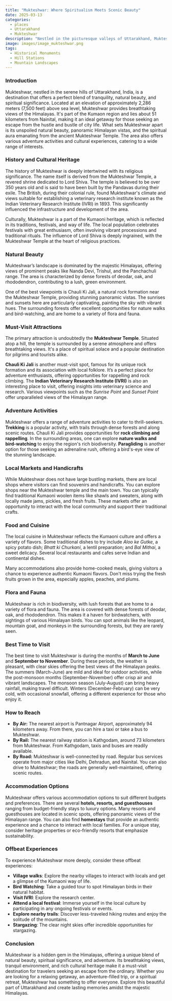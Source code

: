 ```yaml
---
title: "Mukteshwar: Where Spiritualism Meets Scenic Beauty"
date: 2025-03-13
categories:
  - places
  - Uttarakhand
  - Mukteshwar
description: "Nestled in the picturesque valleys of Uttarakhand, Mukteshwar is a charming hill station known for its serene beauty and spiritual significance. The town is famous for the Tridevi Temple, dedicated to Goddesses Ganga, Chandini, and Mahaisha, which are considered manifestations of Shakti. The temple stands at an altitude of 1,200 meters above sea level and offers breathtaking views of the surrounding valleys and snow-capped peaks. Mukteshwar is also home to a massive statue of Lord Shiva, standing at 37 feet tall, making it one of the largest in India. The town is located near Nainital and Almora, offering easy access to other hill stations and trekking routes in the region."
image: images/image_mukteshwar.png
tags: 
  - Historical Monuments
  - Hill Stations
  - Mountain Landscapes
---
```



### **Introduction**

Mukteshwar, nestled in the serene hills of Uttarakhand, India, is a destination that offers a perfect blend of tranquility, natural beauty, and spiritual significance. Located at an elevation of approximately 2,286 meters (7,500 feet) above sea level, Mukteshwar provides breathtaking views of the Himalayas. It's part of the Kumaon region and lies about 51 kilometers from Nainital, making it an ideal getaway for those seeking an escape from the hustle and bustle of city life. What sets Mukteshwar apart is its unspoiled natural beauty, panoramic Himalayan vistas, and the spiritual aura emanating from the ancient Mukteshwar Temple. The area also offers various adventure activities and cultural experiences, catering to a wide range of interests.

### **History and Cultural Heritage**

The history of Mukteshwar is deeply intertwined with its religious significance. The name itself is derived from the Mukteshwar Temple, a revered shrine dedicated to Lord Shiva. The temple is believed to be over 350 years old and is said to have been built by the Pandavas during their exile. The British, during their colonial rule, found Mukteshwar's climate and views suitable for establishing a veterinary research institute known as the Indian Veterinary Research Institute (IVRI) in 1893. This significantly influenced the infrastructure and development of the area.

Culturally, Mukteshwar is a part of the Kumaoni heritage, which is reflected in its traditions, festivals, and way of life. The local population celebrates festivals with great enthusiasm, often involving vibrant processions and traditional rituals. The influence of Lord Shiva is deeply ingrained, with the Mukteshwar Temple at the heart of religious practices.

### **Natural Beauty**

Mukteshwar’s landscape is dominated by the majestic Himalayas, offering views of prominent peaks like Nanda Devi, Trishul, and the Panchachuli range. The area is characterized by dense forests of deodar, oak, and rhododendron, contributing to a lush, green environment.

One of the best viewpoints is Chauli Ki Jali, a natural rock formation near the Mukteshwar Temple, providing stunning panoramic vistas. The sunrises and sunsets here are particularly captivating, painting the sky with vibrant hues. The surrounding forests offer excellent opportunities for nature walks and bird-watching, and are home to a variety of flora and fauna.

### **Must-Visit Attractions**

The primary attraction is undoubtedly the **Mukteshwar Temple**. Situated atop a hill, the temple is surrounded by a serene atmosphere and offers breathtaking views. It's a place of spiritual solace and a popular destination for pilgrims and tourists alike.

**Chauli Ki Jali** is another must-visit spot, famous for its unique rock formation and its association with local folklore. It’s a perfect place for adventure enthusiasts, offering opportunities for rappelling and rock climbing. The **Indian Veterinary Research Institute (IVRI)** is also an interesting place to visit, offering insights into veterinary science and research. Various viewpoints such as the *Sunrise Point* and *Sunset Point* offer unparalleled views of the Himalayan range.

### **Adventure Activities**

Mukteshwar offers a range of adventure activities to cater to thrill-seekers. **Trekking** is a popular activity, with trails through dense forests and along scenic routes.  Chauli Ki Jali provides opportunities for **rock climbing and rappelling**. In the surrounding areas, one can explore **nature walks and bird-watching** to enjoy the region's rich biodiversity. **Paragliding** is another option for those seeking an adrenaline rush, offering a bird's-eye view of the stunning landscape.

### **Local Markets and Handicrafts**

While Mukteshwar does not have large bustling markets, there are local shops where visitors can find souvenirs and handicrafts. You can explore shops near the Mukteshwar temple and the main town. You can typically find traditional Kumaoni woolen items like shawls and sweaters, along with locally made jams, pickles, and fresh fruits. These markets offer an opportunity to interact with the local community and support their traditional crafts.

### **Food and Cuisine**

The local cuisine in Mukteshwar reflects the Kumaoni culture and offers a variety of flavors. Some traditional dishes to try include *Aloo ke Gutke*, a spicy potato dish; *Bhatt ki Churkani*, a lentil preparation; and *Bal Mithai*, a sweet delicacy. Several local restaurants and cafes serve Indian and continental dishes.

Many accommodations also provide home-cooked meals, giving visitors a chance to experience authentic Kumaoni flavors. Don't miss trying the fresh fruits grown in the area, especially apples, peaches, and plums.

### **Flora and Fauna**

Mukteshwar is rich in biodiversity, with lush forests that are home to a variety of flora and fauna. The area is covered with dense forests of deodar, oak, and rhododendron. This makes it a haven for birdwatchers, with sightings of various Himalayan birds. You can spot animals like the leopard, mountain goat, and monkeys in the surrounding forests, but they are rarely seen.

### **Best Time to Visit**

The best time to visit Mukteshwar is during the months of **March to June** and **September to November**. During these periods, the weather is pleasant, with clear skies offering the best views of the Himalayan peaks. The summers (March-June) are mild and ideal for outdoor activities, while the post-monsoon months (September-November) offer crisp air and vibrant landscapes. The monsoon season (July-August) can bring heavy rainfall, making travel difficult. Winters (December-February) can be very cold, with occasional snowfall, offering a different experience for those who enjoy it.

### **How to Reach**

*   **By Air:** The nearest airport is Pantnagar Airport, approximately 94 kilometers away. From there, you can hire a taxi or take a bus to Mukteshwar.
*   **By Rail:** The nearest railway station is Kathgodam, around 73 kilometers from Mukteshwar. From Kathgodam, taxis and buses are readily available.
*   **By Road:** Mukteshwar is well-connected by road. Regular bus services operate from major cities like Delhi, Dehradun, and Nainital. You can also drive to Mukteshwar; the roads are generally well-maintained, offering scenic routes.
    

### **Accommodation Options**

Mukteshwar offers various accommodation options to suit different budgets and preferences. There are several **hotels, resorts, and guesthouses** ranging from budget-friendly stays to luxury options. Many resorts and guesthouses are located in scenic spots, offering panoramic views of the Himalayan range. You can also find **homestays** that provide an authentic experience and a chance to interact with local families. For a unique stay, consider heritage properties or eco-friendly resorts that emphasize sustainability.

### **Offbeat Experiences**

To experience Mukteshwar more deeply, consider these offbeat experiences:
*   **Village walks**: Explore the nearby villages to interact with locals and get a glimpse of the Kumaoni way of life.
*   **Bird Watching**: Take a guided tour to spot Himalayan birds in their natural habitat.
*   **Visit IVRI**: Explore the research center.
*   **Attend a local festival**: Immerse yourself in the local culture by participating in any ongoing festivals or events.
*   **Explore nearby trails**: Discover less-traveled hiking routes and enjoy the solitude of the mountains.
*   **Stargazing**: The clear night skies offer incredible opportunities for stargazing.

### **Conclusion**

Mukteshwar is a hidden gem in the Himalayas, offering a unique blend of natural beauty, spiritual significance, and adventure. Its breathtaking views, tranquil environment, and rich cultural heritage make it a must-visit destination for travelers seeking an escape from the ordinary. Whether you are looking for a relaxing getaway, an adventure-filled trip, or a spiritual retreat, Mukteshwar has something to offer everyone. Explore this beautiful part of Uttarakhand and create lasting memories amidst the majestic Himalayas.



